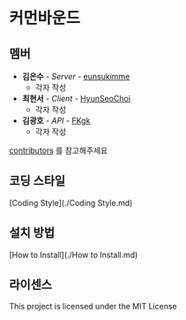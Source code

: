 # 커먼바운드

## 멤버

- **김은수** - *Server* - [eunsukimme](https://github.com/eunsukimme)
  - 각자 작성
- **최현서** - *Client* - [HyunSeoChoi](https://github.com/HyunSeoChoi)
  - 각자 작성
- **김광호** - *API* - [FKgk](https://github.com/FKgk)
  - 각자 작성

[contributors](https://github.com/eunsukimme/Common-Bound/contributors) 를 참고해주세요

## 코딩 스타일

[Coding Style](./Coding Style.md)

## 설치 방법

[How to Install](./How to Install.md)

## 라이센스

This project is licensed under the MIT License

